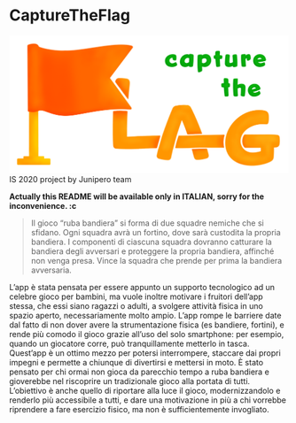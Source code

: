 # CaptureTheFlag
![CaptureTheFlag Logo](app/src/main/res/drawable/is_transparent.png)
IS 2020 project by Junipero team

**Actually this README will be available only in ITALIAN, sorry for the inconvenience. :c**

> Il gioco “ruba bandiera” si forma di due squadre nemiche che si sfidano. 
>Ogni squadra avrà un fortino, dove sarà custodita la propria bandiera. 
>I componenti di ciascuna squadra dovranno catturare la bandiera degli avversari
> e proteggere la propria bandiera, affinché non venga presa. 
>Vince la squadra che prende per prima la bandiera avversaria.

L’app è stata pensata per essere appunto un supporto tecnologico ad un celebre gioco per bambini, 
ma vuole inoltre motivare i fruitori dell’app stessa, che essi siano ragazzi o adulti, 
a svolgere attività fisica in uno spazio aperto, necessariamente molto ampio. 
L’app rompe le barriere date dal fatto di non dover avere la strumentazione fisica 
(es bandiere, fortini), e rende più comodo il gioco grazie all’uso del solo smartphone: 
per esempio, quando un giocatore corre, può tranquillamente metterlo in tasca. 
Quest’app è un ottimo mezzo per potersi interrompere, staccare dai propri impegni e permette 
a chiunque di divertirsi e mettersi in moto. È stato pensato per chi ormai non gioca da parecchio 
tempo a ruba bandiera e gioverebbe nel riscoprire un tradizionale gioco alla portata di tutti. 
L’obiettivo è anche quello di riportare alla luce il gioco, modernizzandolo e renderlo più 
accessibile a tutti, e dare una motivazione in più a chi vorrebbe riprendere a fare 
esercizio fisico, ma non è sufficientemente invogliato.